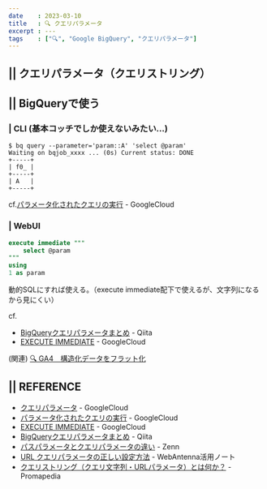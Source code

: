 ```yaml
---
date    : 2023-03-10
title   : 🔍 クエリパラメータ
excerpt : ---
tags    : ["🔍", "Google BigQuery", "クエリパラメータ"]
---
```


## || クエリパラメータ（クエリストリング）



## || BigQueryで使う
### | CLI (基本コッチでしか使えないみたい...)
```shell
$ bq query --parameter='param::A' 'select @param'
Waiting on bqjob_xxxx ... (0s) Current status: DONE
+-----+
| f0_ |
+-----+
| A   |
+-----+
```
cf.[パラメータ化されたクエリの実行](https://cloud.google.com/bigquery/docs/parameterized-queries?hl=ja) - GoogleCloud

### | WebUI
```SQL
execute immediate """
    select @param
"""
using
1 as param
```
動的SQLにすれば使える。（execute immediate配下で使えるが、文字列になるから見にくい）

cf. 
- [BigQueryクエリパラメータまとめ](https://qiita.com/damassima/items/899c00935594b60c4020) - Qiita
- [EXECUTE IMMEDIATE](https://cloud.google.com/bigquery/docs/reference/standard-sql/scripting?hl=ja#execute_immediate) - GoogleCloud


(関連) [🔍 GA4　構造化データをフラット化](https://gitpress.io/c/bigquery/ga_ga4_get_flaten)



## || REFERENCE
- [クエリパラメータ](https://cloud.google.com/bigquery/docs/reference/standard-sql/lexical?hl=ja#query_parameters) - GoogleCloud
- [パラメータ化されたクエリの実行](https://cloud.google.com/bigquery/docs/parameterized-queries?hl=ja) - GoogleCloud
- [EXECUTE IMMEDIATE](https://cloud.google.com/bigquery/docs/reference/standard-sql/scripting?hl=ja#execute_immediate) - GoogleCloud
- [BigQueryクエリパラメータまとめ](https://qiita.com/damassima/items/899c00935594b60c4020) - Qiita
- [パスパラメータとクエリパラメータの違い](https://zenn.dev/eri_agri/articles/859a3362db8386) - Zenn
- [URL クエリパラメータの正しい設定方法](https://help.webantenna.info/8821/) - WebAntenna活用ノート
- [クエリストリング（クエリ文字列・URLパラメータ）とは何か？](https://ssaits.jp/promapedia/technology/query-string.html) - Promapedia
